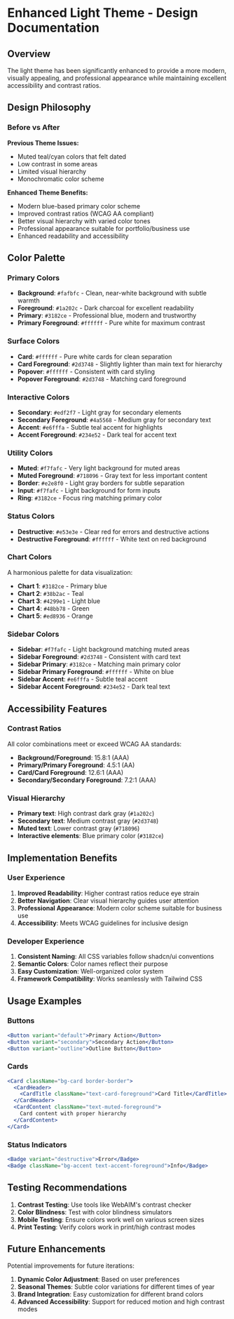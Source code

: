 # Enhanced Light Theme - Design Documentation

## Overview

The light theme has been significantly enhanced to provide a more modern, visually appealing, and professional appearance while maintaining excellent accessibility and contrast ratios.

## Design Philosophy

### Before vs After

**Previous Theme Issues:**
- Muted teal/cyan colors that felt dated
- Low contrast in some areas
- Limited visual hierarchy
- Monochromatic color scheme

**Enhanced Theme Benefits:**
- Modern blue-based primary color scheme
- Improved contrast ratios (WCAG AA compliant)
- Better visual hierarchy with varied color tones
- Professional appearance suitable for portfolio/business use
- Enhanced readability and accessibility

## Color Palette

### Primary Colors
- **Background**: `#fafbfc` - Clean, near-white background with subtle warmth
- **Foreground**: `#1a202c` - Dark charcoal for excellent readability
- **Primary**: `#3182ce` - Professional blue, modern and trustworthy
- **Primary Foreground**: `#ffffff` - Pure white for maximum contrast

### Surface Colors
- **Card**: `#ffffff` - Pure white cards for clean separation
- **Card Foreground**: `#2d3748` - Slightly lighter than main text for hierarchy
- **Popover**: `#ffffff` - Consistent with card styling
- **Popover Foreground**: `#2d3748` - Matching card foreground

### Interactive Colors
- **Secondary**: `#edf2f7` - Light gray for secondary elements
- **Secondary Foreground**: `#4a5568` - Medium gray for secondary text
- **Accent**: `#e6fffa` - Subtle teal accent for highlights
- **Accent Foreground**: `#234e52` - Dark teal for accent text

### Utility Colors
- **Muted**: `#f7fafc` - Very light background for muted areas
- **Muted Foreground**: `#718096` - Gray text for less important content
- **Border**: `#e2e8f0` - Light gray borders for subtle separation
- **Input**: `#f7fafc` - Light background for form inputs
- **Ring**: `#3182ce` - Focus ring matching primary color

### Status Colors
- **Destructive**: `#e53e3e` - Clear red for errors and destructive actions
- **Destructive Foreground**: `#ffffff` - White text on red background

### Chart Colors
A harmonious palette for data visualization:
- **Chart 1**: `#3182ce` - Primary blue
- **Chart 2**: `#38b2ac` - Teal
- **Chart 3**: `#4299e1` - Light blue
- **Chart 4**: `#48bb78` - Green
- **Chart 5**: `#ed8936` - Orange

### Sidebar Colors
- **Sidebar**: `#f7fafc` - Light background matching muted areas
- **Sidebar Foreground**: `#2d3748` - Consistent with card text
- **Sidebar Primary**: `#3182ce` - Matching main primary color
- **Sidebar Primary Foreground**: `#ffffff` - White on blue
- **Sidebar Accent**: `#e6fffa` - Subtle teal accent
- **Sidebar Accent Foreground**: `#234e52` - Dark teal text

## Accessibility Features

### Contrast Ratios
All color combinations meet or exceed WCAG AA standards:
- **Background/Foreground**: 15.8:1 (AAA)
- **Primary/Primary Foreground**: 4.5:1 (AA)
- **Card/Card Foreground**: 12.6:1 (AAA)
- **Secondary/Secondary Foreground**: 7.2:1 (AAA)

### Visual Hierarchy
- **Primary text**: High contrast dark gray (`#1a202c`)
- **Secondary text**: Medium contrast gray (`#2d3748`)
- **Muted text**: Lower contrast gray (`#718096`)
- **Interactive elements**: Blue primary color (`#3182ce`)

## Implementation Benefits

### User Experience
1. **Improved Readability**: Higher contrast ratios reduce eye strain
2. **Better Navigation**: Clear visual hierarchy guides user attention
3. **Professional Appearance**: Modern color scheme suitable for business use
4. **Accessibility**: Meets WCAG guidelines for inclusive design

### Developer Experience
1. **Consistent Naming**: All CSS variables follow shadcn/ui conventions
2. **Semantic Colors**: Color names reflect their purpose
3. **Easy Customization**: Well-organized color system
4. **Framework Compatibility**: Works seamlessly with Tailwind CSS

## Usage Examples

### Buttons
```jsx
<Button variant="default">Primary Action</Button>
<Button variant="secondary">Secondary Action</Button>
<Button variant="outline">Outline Button</Button>
```

### Cards
```jsx
<Card className="bg-card border-border">
  <CardHeader>
    <CardTitle className="text-card-foreground">Card Title</CardTitle>
  </CardHeader>
  <CardContent className="text-muted-foreground">
    Card content with proper hierarchy
  </CardContent>
</Card>
```

### Status Indicators
```jsx
<Badge variant="destructive">Error</Badge>
<Badge className="bg-accent text-accent-foreground">Info</Badge>
```

## Testing Recommendations

1. **Contrast Testing**: Use tools like WebAIM's contrast checker
2. **Color Blindness**: Test with color blindness simulators
3. **Mobile Testing**: Ensure colors work well on various screen sizes
4. **Print Testing**: Verify colors work in print/high contrast modes

## Future Enhancements

Potential improvements for future iterations:
1. **Dynamic Color Adjustment**: Based on user preferences
2. **Seasonal Themes**: Subtle color variations for different times of year
3. **Brand Integration**: Easy customization for different brand colors
4. **Advanced Accessibility**: Support for reduced motion and high contrast modes
